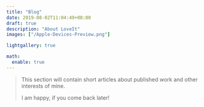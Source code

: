 ```yaml
---
title: "Blog"
date: 2019-08-02T11:04:49+08:00
draft: true
description: "About LoveIt"
images: ["/Apple-Devices-Preview.png"]

lightgallery: true

math:
  enable: true
---
```


> This section will contain short articles about published work and other interests of mine. 
>
> I am happy, if you come back later!

